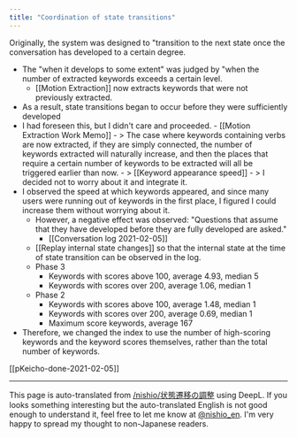 ```yaml
---
title: "Coordination of state transitions"
---
```


Originally, the system was designed to "transition to the next state once the conversation has developed to a certain degree.
- The "when it develops to some extent" was judged by "when the number of extracted keywords exceeds a certain level.
    - [[Motion Extraction]] now extracts keywords that were not previously extracted.
- As a result, state transitions began to occur before they were sufficiently developed
- I had foreseen this, but I didn't care and proceeded.
        - [[Motion Extraction Work Memo]]
        - > The case where keywords containing verbs are now extracted, if they are simply connected, the number of keywords extracted will naturally increase, and then the places that require a certain number of keywords to be extracted will all be triggered earlier than now.
        - >  [[Keyword appearance speed]]
        - >  I decided not to worry about it and integrate it.
- I observed the speed at which keywords appeared, and since many users were running out of keywords in the first place, I figured I could increase them without worrying about it.
    - However, a negative effect was observed: "Questions that assume that they have developed before they are fully developed are asked."
        - [[Conversation log 2021-02-05]]
    - [[Replay internal state changes]] so that the internal state at the time of state transition can be observed in the log.
    - Phase 3
        - Keywords with scores above 100, average 4.93, median 5
        - Keywords with scores over 200, average 1.06, median 1
    - Phase 2
        - Keywords with scores above 100, average 1.48, median 1
        - Keywords with scores over 200, average 0.69, median 1
        - Maximum score keywords, average 167
- Therefore, we changed the index to use the number of high-scoring keywords and the keyword scores themselves, rather than the total number of keywords.

[[pKeicho-done-2021-02-05]]

---
This page is auto-translated from [/nishio/状態遷移の調整](https://scrapbox.io/nishio/状態遷移の調整) using DeepL. If you looks something interesting but the auto-translated English is not good enough to understand it, feel free to let me know at [@nishio_en](https://twitter.com/nishio_en). I'm very happy to spread my thought to non-Japanese readers.